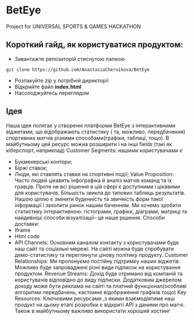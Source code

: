 # BetEye
Project for UNIVERSAL SPORTS &amp; GAMES HACKATHON
## Короткий гайд, як користуватися продуктом:
- Завантажте репозиторій стиснутою папкою
```
git clone https://github.com/AnastasiaChernikova/BetEye
```
- Розпакуйте zip у потрібній  дирикторії
- Відкрийте файл **index.html**
- Насолоджуйтесь переглядом

## Ідея
Наша ідея полягає у створенні платформи BetEye з інтерактивними віджетами, що відображають статистику ( та, можливо,  передбачення) спортивних матчів різними способами(графіки, таблиці, тощо). В майбутньому цей ресурс можна розширити і на інші fields (такі як кіберспорт, наприклад)
Customer Segments: нашими користувачами є 
-  Букмекерські контори;
-  Біржі ставок;
-  Люди, які ставлять ставки на спортивні події;
Value Proposition: 
Часто людей цікавить інфографіка й аналіз матчів команд та їх гравців. Проте не всі рішення в цій сфері є доступними і цікавими для користувачів. Більшість звикла до типових таблиць результатів. Нашою ціллю є змінити буденність та звичність форм такої інформації і захопити ринок нашим баченням. Ми хочемо зробити статистику інтерактивною: гістограми, графіки, діаграми, матриці та найдивніші способи візуалізації– це наше рішення.
Способи доставки: 
-  Iframe
-  Html code
-  API
Channels:
Основним каналом контакту з користувачами буде наш сайт та соціальні мережі. На сайті можна буде спробувати демо-статистику та переглянути цінову політику продукту.
Customer Relationships:
Ми пропонуємо постійну підтримку наших віджетів. Можливо буде запроваджені різні види підписок на користування продуктом.
Revenue Streams:
Дохід буде отримано від компаній та користувачів відповідно до виду підписки. Додатковим джерелом доходу може бути реклама на сайті та платний функціонал(особливі алгоритми передбачень, кастомне відображення графіків тощо)
Key Resources:
Ключовими ресурсами ,з якими взаємодіятиме наш продукт на цьому етапі розробки є відкриті API з даними про матчі. Також в майбутньому важливо використати хороший хостинг
